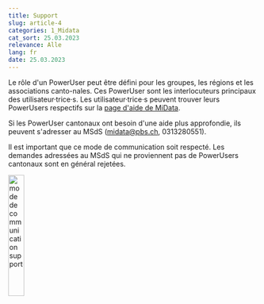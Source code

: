 ```yaml
---
title: Support
slug: article-4
categories: 1_Midata
cat_sort: 25.03.2023
relevance: Alle
lang: fr
date: 25.03.2023
---
```


Le rôle d'un PowerUser peut être défini pour les groupes, les régions et les associations canto-nales. Ces PowerUser sont les interlocuteurs principaux des utilisateur·trice·s. Les utilisateur·trice·s peuvent trouver leurs PowerUsers respectifs sur la [page d'aide de MiData](https://db.scout.ch/fr/help).

Si les PowerUser cantonaux ont besoin d'une aide plus approfondie, ils peuvent s'adresser au MSdS (midata@pbs.ch,  0313280551).

Il est important que ce mode de communication soit respecté. Les demandes adressées au MSdS qui ne proviennent pas de PowerUsers cantonaux sont en général rejetées. 

<img src="/docu/images/documentation/Support_fr.png" width="25%" alt="mode de communication support"/>
